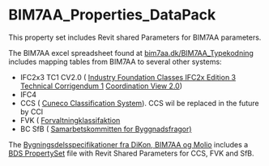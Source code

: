 # BIM7AA_Properties_DataPack

This property set includes Revit shared Parameters for BIM7AA parameters.

The BIM7AA excel spreadsheet found at [bim7aa.dk/BIM7AA_Typekodning](http://www.bim7aa.dk/BIM7AA_Typekodning.html) includes mapping tables from BIM7AA to several other systems:

   * IFC2x3 TC1 CV2.0 ( [Industry Foundation Classes IFC2x Edition 3 Technical Corrigendum 1](https://standards.buildingsmart.org/IFC/RELEASE/IFC2x3/TC1/HTML/) [Coordination View 2.0](https://technical.buildingsmart.org/standards/ifc/mvd/mvd-database/)) 
   * IFC4 
   * CCS ( [Cuneco Classification System](https://molio.dk/produkter/digitale-vaerktojer/gratis-vaerktojer/ccs-cuneco-classification-system)). CCS wil be replaced in the future by CCI 
   * FVK ( [Forvaltningklassifaktion](https://www.lbf.dk/om-lbf/lbf-orienterer/2009/8/forvaltnings-klassifikation/)
   * BC SfB ( [Samarbetskommitten for Byggnadsfragor)](https://www.designingbuildings.co.uk/wiki/CI/SfB)

The [Bygningsdelsspecifikationer fra DiKon, BIM7AA og Molio](https://anvisninger.molio.dk/Gratis-vaerktojer/Bygningsdelsspecifikationer) includes a [BDS PropertySet](https://anvisninger.molio.dk/gratis-vaerktojer/bygningsdelsspecifikationer/bds_propertyset/bds_propertyset) file with Revit Shared Parameters for CCS, FVK and SfB.
